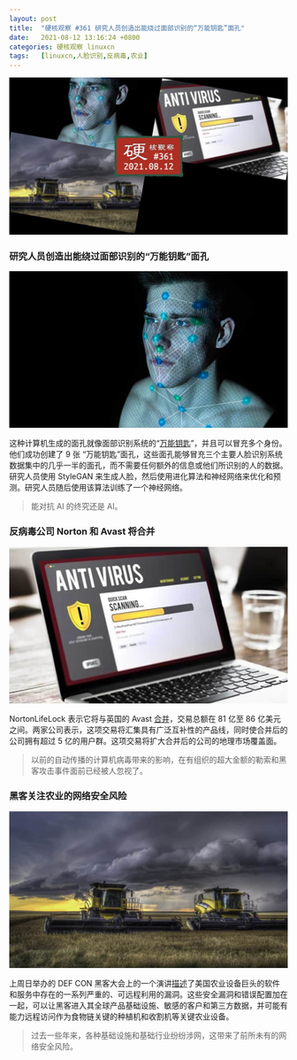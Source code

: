 ```yaml
---
layout: post
title:	"硬核观察 #361 研究人员创造出能绕过面部识别的“万能钥匙”面孔"
date:	2021-08-12 13:16:24 +0800 
categories:	硬核观察 linuxcn 
tags:	[linuxcn,人脸识别,反病毒,农业]
---
```



![](/Asserts/Images/album/202108/12/131518iin832u8867tbbp5.jpg)


### 研究人员创造出能绕过面部识别的“万能钥匙”面孔


![](/Asserts/Images/album/202108/12/131529j3ejwie3n2jpjpcp.jpg)


这种计算机生成的面孔就像面部识别系统的“[万能钥匙](https://www.vice.com/en/article/k78ygn/researchers-create-master-faces-to-bypass-facial-recognition)”，并且可以冒充多个身份。他们成功创建了 9 张 “万能钥匙”面孔，这些面孔能够冒充三个主要人脸识别系统数据集中的几乎一半的面孔，而不需要任何额外的信息或他们所识别的人的数据。研究人员使用 StyleGAN 来生成人脸，然后使用进化算法和神经网络来优化和预测。研究人员随后使用该算法训练了一个神经网络。



> 
> 能对抗 AI 的终究还是 AI。
> 
> 
> 


### 反病毒公司 Norton 和 Avast 将合并


![](/Asserts/Images/album/202108/12/131555w41zqc90vxnr54vx.jpg)


NortonLifeLock 表示它将与英国的 Avast [合并](https://www.zdnet.com/article/nortonlifelock-and-avast-plc-to-merge-in-8-billion-all-stock-transaction/)，交易总额在 81 亿至 86 亿美元之间。两家公司表示，这项交易将汇集具有广泛互补性的产品线，同时使合并后的公司拥有超过 5 亿的用户群。这项交易将扩大合并后的公司的地理市场覆盖面。



> 
> 以前的自动传播的计算机病毒带来的影响，在有组织的超大金额的勒索和黑客攻击事件面前已经被人忽视了。
> 
> 
> 


### 黑客关注农业的网络安全风险


![](/Asserts/Images/album/202108/12/131610apo6s6j6118f1gss.jpg)


上周日举办的 DEF CON 黑客大会上的一个演讲[描述](https://securityledger.com/2021/08/def-con-security-holes-in-deere-case-ih-shine-spotlight-on-agriculture-cyber-risk/)了美国农业设备巨头的软件和服务中存在的一系列严重的、可远程利用的漏洞。这些安全漏洞和错误配置加在一起，可以让黑客进入其全球产品基础设施、敏感的客户和第三方数据，并可能有能力远程访问作为食物链关键的种植机和收割机等关键农业设备。



> 
> 过去一些年来，各种基础设施和基础行业纷纷涉网，这带来了前所未有的网络安全风险。
> 
> 
>

